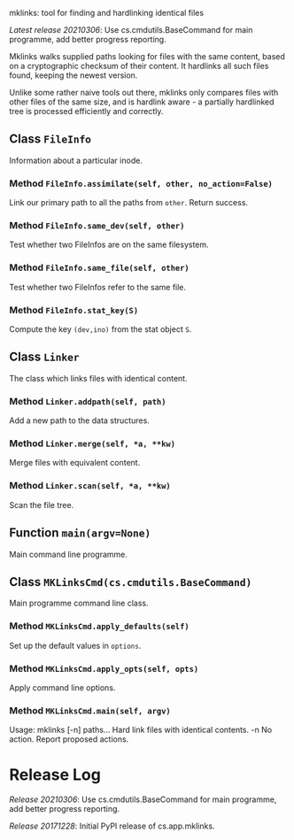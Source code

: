 mklinks: tool for finding and hardlinking identical files

*Latest release 20210306*:
Use cs.cmdutils.BaseCommand for main programme, add better progress reporting.

Mklinks walks supplied paths looking for files with the same content,
based on a cryptographic checksum of their content. It hardlinks
all such files found, keeping the newest version.

Unlike some rather naive tools out there, mklinks only compares
files with other files of the same size, and is hardlink aware - a
partially hardlinked tree is processed efficiently and correctly.

## Class `FileInfo`

Information about a particular inode.

### Method `FileInfo.assimilate(self, other, no_action=False)`

Link our primary path to all the paths from `other`. Return success.

### Method `FileInfo.same_dev(self, other)`

Test whether two FileInfos are on the same filesystem.

### Method `FileInfo.same_file(self, other)`

Test whether two FileInfos refer to the same file.

### Method `FileInfo.stat_key(S)`

Compute the key `(dev,ino)` from the stat object `S`.

## Class `Linker`

The class which links files with identical content.

### Method `Linker.addpath(self, path)`

Add a new path to the data structures.

### Method `Linker.merge(self, *a, **kw)`

Merge files with equivalent content.

### Method `Linker.scan(self, *a, **kw)`

Scan the file tree.

## Function `main(argv=None)`

Main command line programme.

## Class `MKLinksCmd(cs.cmdutils.BaseCommand)`

Main programme command line class.

### Method `MKLinksCmd.apply_defaults(self)`

Set up the default values in `options`.

### Method `MKLinksCmd.apply_opts(self, opts)`

Apply command line options.

### Method `MKLinksCmd.main(self, argv)`

Usage: mklinks [-n] paths...
Hard link files with identical contents.
-n    No action. Report proposed actions.

# Release Log



*Release 20210306*:
Use cs.cmdutils.BaseCommand for main programme, add better progress reporting.

*Release 20171228*:
Initial PyPI release of cs.app.mklinks.
